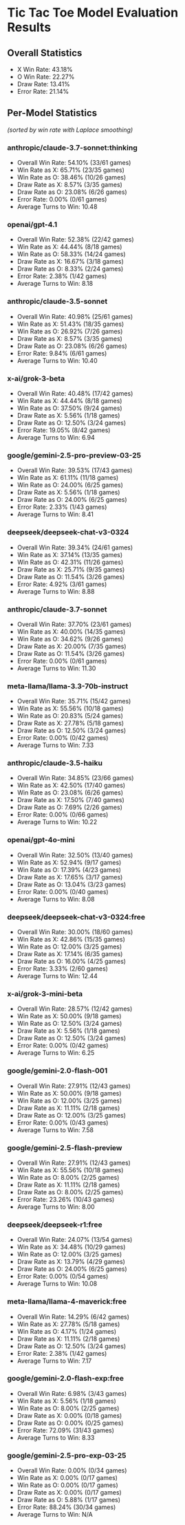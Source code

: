 # Tic Tac Toe Model Evaluation Results

## Overall Statistics

- X Win Rate: 43.18%
- O Win Rate: 22.27%
- Draw Rate: 13.41%
- Error Rate: 21.14%

## Per-Model Statistics
*(sorted by win rate with Laplace smoothing)*

### anthropic/claude-3.7-sonnet:thinking

- Overall Win Rate: 54.10% (33/61 games)
- Win Rate as X: 65.71% (23/35 games)
- Win Rate as O: 38.46% (10/26 games)
- Draw Rate as X: 8.57% (3/35 games)
- Draw Rate as O: 23.08% (6/26 games)
- Error Rate: 0.00% (0/61 games)
- Average Turns to Win: 10.48

### openai/gpt-4.1

- Overall Win Rate: 52.38% (22/42 games)
- Win Rate as X: 44.44% (8/18 games)
- Win Rate as O: 58.33% (14/24 games)
- Draw Rate as X: 16.67% (3/18 games)
- Draw Rate as O: 8.33% (2/24 games)
- Error Rate: 2.38% (1/42 games)
- Average Turns to Win: 8.18

### anthropic/claude-3.5-sonnet

- Overall Win Rate: 40.98% (25/61 games)
- Win Rate as X: 51.43% (18/35 games)
- Win Rate as O: 26.92% (7/26 games)
- Draw Rate as X: 8.57% (3/35 games)
- Draw Rate as O: 23.08% (6/26 games)
- Error Rate: 9.84% (6/61 games)
- Average Turns to Win: 10.40

### x-ai/grok-3-beta

- Overall Win Rate: 40.48% (17/42 games)
- Win Rate as X: 44.44% (8/18 games)
- Win Rate as O: 37.50% (9/24 games)
- Draw Rate as X: 5.56% (1/18 games)
- Draw Rate as O: 12.50% (3/24 games)
- Error Rate: 19.05% (8/42 games)
- Average Turns to Win: 6.94

### google/gemini-2.5-pro-preview-03-25

- Overall Win Rate: 39.53% (17/43 games)
- Win Rate as X: 61.11% (11/18 games)
- Win Rate as O: 24.00% (6/25 games)
- Draw Rate as X: 5.56% (1/18 games)
- Draw Rate as O: 24.00% (6/25 games)
- Error Rate: 2.33% (1/43 games)
- Average Turns to Win: 8.41

### deepseek/deepseek-chat-v3-0324

- Overall Win Rate: 39.34% (24/61 games)
- Win Rate as X: 37.14% (13/35 games)
- Win Rate as O: 42.31% (11/26 games)
- Draw Rate as X: 25.71% (9/35 games)
- Draw Rate as O: 11.54% (3/26 games)
- Error Rate: 4.92% (3/61 games)
- Average Turns to Win: 8.88

### anthropic/claude-3.7-sonnet

- Overall Win Rate: 37.70% (23/61 games)
- Win Rate as X: 40.00% (14/35 games)
- Win Rate as O: 34.62% (9/26 games)
- Draw Rate as X: 20.00% (7/35 games)
- Draw Rate as O: 11.54% (3/26 games)
- Error Rate: 0.00% (0/61 games)
- Average Turns to Win: 11.30

### meta-llama/llama-3.3-70b-instruct

- Overall Win Rate: 35.71% (15/42 games)
- Win Rate as X: 55.56% (10/18 games)
- Win Rate as O: 20.83% (5/24 games)
- Draw Rate as X: 27.78% (5/18 games)
- Draw Rate as O: 12.50% (3/24 games)
- Error Rate: 0.00% (0/42 games)
- Average Turns to Win: 7.33

### anthropic/claude-3.5-haiku

- Overall Win Rate: 34.85% (23/66 games)
- Win Rate as X: 42.50% (17/40 games)
- Win Rate as O: 23.08% (6/26 games)
- Draw Rate as X: 17.50% (7/40 games)
- Draw Rate as O: 7.69% (2/26 games)
- Error Rate: 0.00% (0/66 games)
- Average Turns to Win: 10.22

### openai/gpt-4o-mini

- Overall Win Rate: 32.50% (13/40 games)
- Win Rate as X: 52.94% (9/17 games)
- Win Rate as O: 17.39% (4/23 games)
- Draw Rate as X: 17.65% (3/17 games)
- Draw Rate as O: 13.04% (3/23 games)
- Error Rate: 0.00% (0/40 games)
- Average Turns to Win: 8.08

### deepseek/deepseek-chat-v3-0324:free

- Overall Win Rate: 30.00% (18/60 games)
- Win Rate as X: 42.86% (15/35 games)
- Win Rate as O: 12.00% (3/25 games)
- Draw Rate as X: 17.14% (6/35 games)
- Draw Rate as O: 16.00% (4/25 games)
- Error Rate: 3.33% (2/60 games)
- Average Turns to Win: 12.44

### x-ai/grok-3-mini-beta

- Overall Win Rate: 28.57% (12/42 games)
- Win Rate as X: 50.00% (9/18 games)
- Win Rate as O: 12.50% (3/24 games)
- Draw Rate as X: 5.56% (1/18 games)
- Draw Rate as O: 12.50% (3/24 games)
- Error Rate: 0.00% (0/42 games)
- Average Turns to Win: 6.25

### google/gemini-2.0-flash-001

- Overall Win Rate: 27.91% (12/43 games)
- Win Rate as X: 50.00% (9/18 games)
- Win Rate as O: 12.00% (3/25 games)
- Draw Rate as X: 11.11% (2/18 games)
- Draw Rate as O: 12.00% (3/25 games)
- Error Rate: 0.00% (0/43 games)
- Average Turns to Win: 7.58

### google/gemini-2.5-flash-preview

- Overall Win Rate: 27.91% (12/43 games)
- Win Rate as X: 55.56% (10/18 games)
- Win Rate as O: 8.00% (2/25 games)
- Draw Rate as X: 11.11% (2/18 games)
- Draw Rate as O: 8.00% (2/25 games)
- Error Rate: 23.26% (10/43 games)
- Average Turns to Win: 8.00

### deepseek/deepseek-r1:free

- Overall Win Rate: 24.07% (13/54 games)
- Win Rate as X: 34.48% (10/29 games)
- Win Rate as O: 12.00% (3/25 games)
- Draw Rate as X: 13.79% (4/29 games)
- Draw Rate as O: 24.00% (6/25 games)
- Error Rate: 0.00% (0/54 games)
- Average Turns to Win: 10.08

### meta-llama/llama-4-maverick:free

- Overall Win Rate: 14.29% (6/42 games)
- Win Rate as X: 27.78% (5/18 games)
- Win Rate as O: 4.17% (1/24 games)
- Draw Rate as X: 11.11% (2/18 games)
- Draw Rate as O: 12.50% (3/24 games)
- Error Rate: 2.38% (1/42 games)
- Average Turns to Win: 7.17

### google/gemini-2.0-flash-exp:free

- Overall Win Rate: 6.98% (3/43 games)
- Win Rate as X: 5.56% (1/18 games)
- Win Rate as O: 8.00% (2/25 games)
- Draw Rate as X: 0.00% (0/18 games)
- Draw Rate as O: 0.00% (0/25 games)
- Error Rate: 72.09% (31/43 games)
- Average Turns to Win: 8.33

### google/gemini-2.5-pro-exp-03-25

- Overall Win Rate: 0.00% (0/34 games)
- Win Rate as X: 0.00% (0/17 games)
- Win Rate as O: 0.00% (0/17 games)
- Draw Rate as X: 0.00% (0/17 games)
- Draw Rate as O: 5.88% (1/17 games)
- Error Rate: 88.24% (30/34 games)
- Average Turns to Win: N/A

